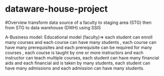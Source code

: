 # dataware-house-project

#Overview
transform data source of a faculty to staging area (STG) then from STG to data warehouse (DWH) using SSIS

A-Business model: Educational model (faculty)=> each student can enroll many courses and each course can have many students , each course can have many prerequisites and each prerequisite can be required for many courses , each course is taught by one or more instructors and each instructor can teach multiple courses, each student can have many financial aids  and each financial aid is taken by many students, each student can have many admissions and each admission can have many students.
